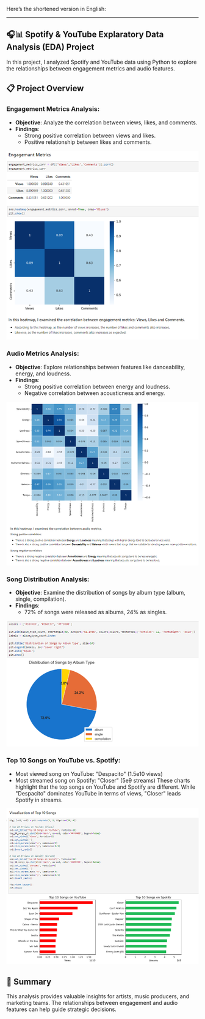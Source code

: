 Here’s the shortened version in English:

---

## 🎧📊 Spotify & YouTube Explaratory Data Analysis (EDA) Project

In this project, I analyzed Spotify and YouTube data using Python to explore the relationships between engagement metrics and audio features.

## 📋 Project Overview

### Engagement Metrics Analysis:
- **Objective**: Analyze the correlation between views, likes, and comments.
- **Findings**:
    - Strong positive correlation between views and likes.
    - Positive relationship between likes and comments.

![Engagement Metrics Heatmap](https://github.com/hilalguleryuz/python_spotify_youtube_EDA_project/blob/main/Screenshots/SS_1.png)

### Audio Metrics Analysis:
- **Objective**: Explore relationships between features like danceability, energy, and loudness.
- **Findings**:
    - Strong positive correlation between energy and loudness.
    - Negative correlation between acousticness and energy.

![Audio Metrics Heatmap](https://github.com/hilalguleryuz/python_spotify_youtube_EDA_project/blob/main/Screenshots/SS_2.png)

### Song Distribution Analysis:
- **Objective**: Examine the distribution of songs by album type (album, single, compilation).
- **Findings**:
    - 72% of songs were released as albums, 24% as singles.

![Song Distribution by Album Type](https://github.com/hilalguleryuz/python_spotify_youtube_EDA_project/blob/main/Screenshots/SS_3.png)

### Top 10 Songs on YouTube vs. Spotify:
- Most viewed song on YouTube: "Despacito" (1.5e10 views)
- Most streamed song on Spotify: "Closer" (5e9 streams)
These charts highlight that the top songs on YouTube and Spotify are different. While "Despacito" dominates YouTube in terms of views, "Closer" leads Spotify in streams.

![Top 10 Songs](https://github.com/hilalguleryuz/python_spotify_youtube_EDA_project/blob/main/Screenshots/SS_4.png)

## 🎯 Summary

This analysis provides valuable insights for artists, music producers, and marketing teams. The relationships between engagement and audio features can help guide strategic decisions.
